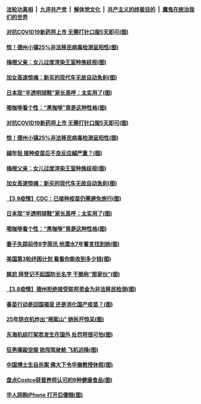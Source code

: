 

####  [法轮功真相](../../../../basic/blob/master/README.md?t=03110531) &nbsp;|&nbsp; [九评共产党](../../../../9ping.md/blob/master/README.md?t=03110531) &nbsp;|&nbsp; [解体党文化](../../../../jtdwh.md/blob/master/README.md?t=03110531)  &nbsp;|&nbsp; [共产主义的终极目的](../../../../gczydzjmd.md/blob/master/README.md?t=03110531) &nbsp;|&nbsp; [魔鬼在统治我们的世界](../../../../mgztzwmdsj.md/blob/master/README.md?t=03110531) 

#### [对抗COVID19新药将上市 无需打针口服5天即可(图)](../pages/p3/965130.md?t=03110531) 

#### [惊！德州小镇25%非法移民病毒检测呈阳性(图)](../pages/p3/965112.md?t=03110531) 

#### [梅根父亲：女儿过度渲染王室种族歧视(图)](../pages/p3/965106.md?t=03110531) 

#### [加女高速惊魂：新买的现代车无故自动急刹(图)](../pages/p3/965037.md?t=03110531) 

#### [日本现“半透明球鞋”家长高呼：太实用了(图)](../pages/p3/965019.md?t=03110531) 

#### [喝咖啡看个性：“黑咖啡”竟是这种性格(图)](../pages/p3/965015.md?t=03110531) 

#### [对抗COVID19新药将上市 无需打针口服5天即可(图)](../pages/p3/965130.md?t=03110531) 

#### [惊！德州小镇25%非法移民病毒检测呈阳性(图)](../pages/p3/965112.md?t=03110531) 

#### [越年轻 接种疫苗后不良反应越严重？(图)](../pages/p3/965110.md?t=03110531) 

#### [梅根父亲：女儿过度渲染王室种族歧视(图)](../pages/p3/965106.md?t=03110531) 

#### [加女高速惊魂：新买的现代车无故自动急刹(图)](../pages/p3/965037.md?t=03110531) 

#### [【3.9疫情】CDC：已接种疫苗仍需避免旅行(图)](../pages/p3/965034.md?t=03110531) 

#### [日本现“半透明球鞋”家长高呼：太实用了(图)](../pages/p3/965019.md?t=03110531) 

#### [喝咖啡看个性：“黑咖啡”竟是这种性格(图)](../pages/p3/965015.md?t=03110531) 

#### [妻子失踪前传8字简讯 他潜水7年誓言找到她(图)](../pages/p3/965011.md?t=03110531) 

#### [美国第3轮纾困计划 看看你能收到多少钱(图)](../pages/p3/965003.md?t=03110531) 

#### [尴尬 拜登记不起国防长名字 干脆称“那家伙”(图)](../pages/p3/964997.md?t=03110531) 

#### [【3.8疫情】德州拒绝接受联邦资金为非法移民检测(图)](../pages/p3/964939.md?t=03110531) 

#### [春苗行动是回国福音 还是消化国产疫苗？(图)](../pages/p3/964928.md?t=03110531) 

#### [25年烘衣机炸出“棉絮山” 她拆开惊呆(图)](../pages/p3/964925.md?t=03110531) 

#### [东海机组打架若发生在国外 处罚将很可怕(图)](../pages/p3/964908.md?t=03110531) 

#### [狂男痛殴空服 欲闯驾驶舱 飞机迫降(图)](../pages/p3/964891.md?t=03110531) 

#### [中国博士生自杀案 佛大下令华裔教授休假(图)](../pages/p3/964853.md?t=03110531) 

#### [盘点Costco获营养师认可的9种健康食品(图)](../pages/p3/964837.md?t=03110531) 


#### [华人网购iPhone 打开后傻眼(图)](../pages/p3/964818.md?t=03110531) 

